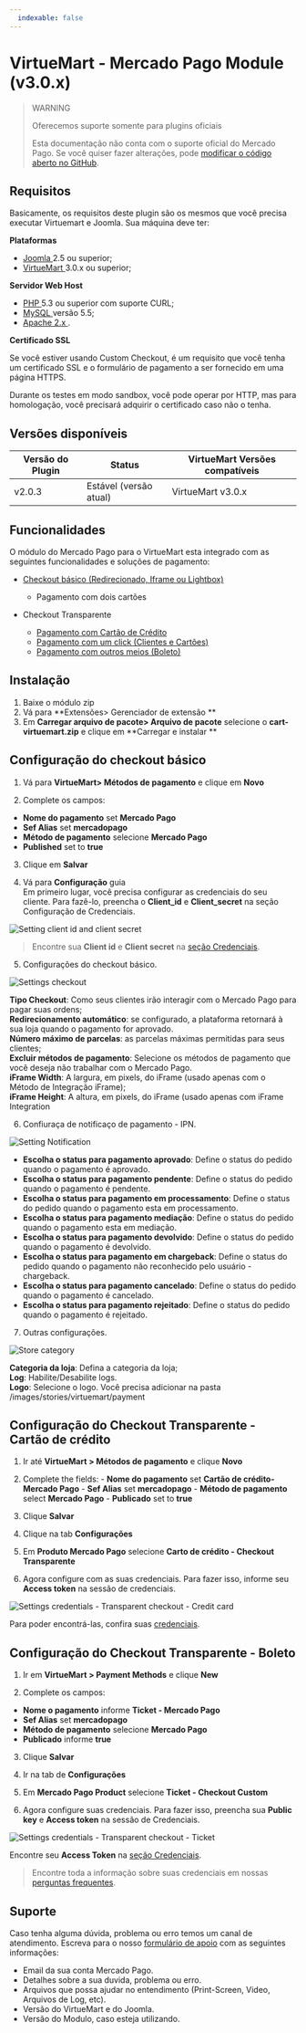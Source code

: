 ```yaml
---
  indexable: false
---
```

# VirtueMart - Mercado Pago Module (v3.0.x)

> WARNING
>
> Oferecemos suporte somente para plugins oficiais
>
> Esta documentação não conta com o suporte oficial do Mercado Pago. Se você quiser fazer alterações, pode [modificar o código aberto no GitHub](https://github.com/mercadopago/devsite-docs/blob/development/guides/plugins/unofficial/virtue-mart.pt.md).

## Requisitos

Basicamente, os requisitos deste plugin são os mesmos que você precisa executar Virtuemart e Joomla. Sua máquina deve ter:

**Plataformas**
* <a href="https://www.joomla.org/download.html"> Joomla </a> 2.5 ou superior;
* <a href="https://virtuemart.net/downloads/"> VirtueMart </a> 3.0.x ou superior;

**Servidor Web Host**

* <a href="http://php.net/"> PHP </a> 5.3 ou superior com suporte CURL;
* <a href="http://www.mysql.com/"> MySQL </a> versão 5.5;
* <a href="https://httpd.apache.org/"> Apache 2.x </a>.

**Certificado SSL**

Se você estiver usando Custom Checkout, é um requisito que você tenha um certificado SSL e o formulário de pagamento a ser fornecido em uma página HTTPS.

Durante os testes em modo sandbox, você pode operar por HTTP, mas para homologação, você precisará adquirir o certificado caso não o tenha.

## Versões disponíveis
<table>
  <thead>
    <tr>
      <th> Versão do Plugin </ th>
      <th> Status </ th>
      <th> VirtueMart Versões compatíveis </ th>
    </tr>
  <thead>
  <tbody>
    <tr>
      <td> v2.0.3 </ td>
      <td> Estável (versão atual) </ td>
      <td> VirtueMart v3.0.x </ td>
    </tr>
  </tbody>
</table>

## Funcionalidades

O módulo do Mercado Pago para o VirtueMart esta integrado com as seguintes funcionalidades e soluções de pagamento:

* [Checkout básico (Redirecionado, Iframe ou Lightbox)](https://www.mercadopago.com.br/developers/pt/solutions/payments/basic-checkout/receive-payments/)
    * Pagamento com dois cartões

* Checkout Transparente
    * [Pagamento com Cartão de Crédito](https://www.mercadopago.com.br/developers/pt/solutions/payments/basic-checkout/receive-payments/)
    * [Pagamento com um click (Clientes e Cartões)](https://www.mercadopago.com.br/developers/pt/solutions/payments/custom-checkout/one-click-charges/javascript/)
    * [Pagamento com outros meios (Boleto)](https://www.mercadopago.com.br/developers/pt/solutions/payments/custom-checkout/charge-with-other-methods/)

## Instalação

1. Baixe o módulo zip
2. Vá para **Extensões> Gerenciador de extensão **
3. Em **Carregar arquivo de pacote> Arquivo de pacote** selecione o **cart-virtuemart.zip** e clique em **Carregar e instalar **

<a name="configuration_std"> </a>
## Configuração do checkout básico

1. Vá para **VirtueMart> Métodos de pagamento** e clique em **Novo**

2. Complete os campos:
  - **Nome do pagamento** set **Mercado Pago**
  - **Sef Alias** set **mercadopago**
  - **Método de pagamento** selecione **Mercado Pago**
  - **Published** set to **true**
3. Clique em **Salvar**

4. Vá para **Configuração** guia <br/>
  Em primeiro lugar, você precisa configurar as credenciais do seu cliente. Para fazê-lo, preencha o **Client_id** e **Client_secret** na seção Configuração de Credenciais.

![Setting client id and client secret](/images/virtuemart-credentials.png) <br />

> Encontre sua **Client id** e **Client secret** na [seção Credenciais]([FAKER][CREDENTIALS][URL_BASIC]).

5. Configurações do checkout básico. <br />

![Settings checkout](/images/virtuemart-checkout_settings.png) <br />

  **Tipo Checkout**: Como seus clientes irão interagir com o Mercado Pago para pagar suas ordens; <br />
  **Redirecionamento automático**: se configurado, a plataforma retornará à sua loja quando o pagamento for aprovado. <br />
  **Número máximo de parcelas**: as parcelas máximas permitidas para seus clientes; <br/>
  **Excluir métodos de pagamento**: Selecione os métodos de pagamento que você deseja não trabalhar com o Mercado Pago. <br />
  **iFrame Width**: A largura, em pixels, do iFrame (usado apenas com o Método de Integração iFrame); <br />
  **iFrame Height**: A altura, em pixels, do iFrame (usado apenas com iFrame Integration

  6. Confiuraça de notificaço de pagamento - IPN. <br />

![Setting Notification](/images/virtuemart-ipn_settings.png) <br />

  * **Escolha o status para pagamento aprovado**: Define o status do pedido quando o pagamento é aprovado.
  * **Escolha o status para pagamento pendente**: Define o status do pedido quando o pagamento é pendente.
  * **Escolha o status para pagamento em processamento**: Define o status do pedido quando o pagamento esta em processamento.
  * **Escolha o status para pagamento mediação**: Define o status do pedido quando o pagamento esta em mediação.
  * **Escolha o status para pagamento devolvido**: Define o status do pedido quando o pagamento é devolvido.
  * **Escolha o status para pagamento em chargeback**: Define o status do pedido quando o pagamento não reconhecido pelo usuário - chargeback.
  * **Escolha o status para pagamento cancelado**: Define o status do pedido quando o pagamento é cancelado.
  * **Escolha o status para pagamento rejeitado**: Define o status do pedido quando o pagamento é rejeitado.

7. Outras configurações. <br/>

![Store category](/images/virtuemart-other_settings.png) <br />

  **Categoria da loja**: Defina a categoria da loja;<br />
  **Log**: Habilite/Desabilite logs.<br />
  **Logo**: Selecione o logo. Você precisa adicionar na pasta /images/stories/virtuemart/payment <br />

## Configuração do Checkout Transparente - Cartão de crédito

  1. Ir até **VirtueMart > Métodos de pagamento** e clique **Novo**

  2. Complete the fields:
    - **Nome do pagamento** set **Cartão de crédito- Mercado Pago**
    - **Sef Alias** set **mercadopago**
    - **Método de pagamento** select **Mercado Pago**
    - **Publicado** set to **true**

  3. Clique **Salvar**

  4. Clique na tab **Configurações**

  5. Em **Produto Mercado Pago** selecione **Carto de crédito - Checkout Transparente**

  6. Agora configure com as suas credenciais. Para fazer isso, informe seu **Access token** na sessão de credenciais.

  ![Settings credentials - Transparent checkout - Credit card](/images/virtuemart-credentials_custom.png) <br />

Para poder encontrá-las, confira suas [credenciais]([FAKER][CREDENTIALS][URL]).

## Configuração do Checkout Transparente - Boleto

1. Ir em **VirtueMart > Payment Methods** e clique **New**

2. Complete os campos:
  - **Nome o pagamento** informe **Ticket - Mercado Pago**
  - **Sef Alias** set **mercadopago**
  - **Método de pagamento** selecione **Mercado Pago**
  - **Publicado** informe **true**

3. Clique **Salvar**

4. Ir na tab de **Configurações**

5. Em **Mercado Pago Product** selecione **Ticket - Checkout Custom**

6. Agora configure suas credenciais. Para fazer isso, preencha sua **Public key** e **Access token** na sessão de Credenciais.

![Settings credentials - Transparent checkout - Ticket](/images/virtuemart-credentials_custom_ticket.png) <br />

Encontre seu **Access Token** na [seção Credenciais]([FAKER][CREDENTIALS][URL]).

> Encontre toda a informação sobre suas credenciais em nossas [perguntas frequentes](https://www.mercadopago.com.br/developers/pt/guides/faqs/credentials/).

## Suporte

Caso tenha alguma dúvida, problema ou erro temos um canal de atendimento.
Escreva para o nosso [formulário de apoio](/support) com as seguintes informações:

* Email da sua conta Mercado Pago.
* Detalhes sobre a sua duvida, problema ou erro.
* Arquivos que possa ajudar no entendimento (Print-Screen, Video, Arquivos de Log, etc).
* Versão do VirtueMart e do Joomla.
* Versão do Modulo, caso esteja utilizando.
